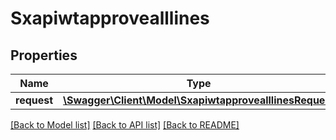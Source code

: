 # Sxapiwtapprovealllines

## Properties
Name | Type | Description | Notes
------------ | ------------- | ------------- | -------------
**request** | [**\Swagger\Client\Model\SxapiwtapprovealllinesRequest**](SxapiwtapprovealllinesRequest.md) |  | [optional] 

[[Back to Model list]](../README.md#documentation-for-models) [[Back to API list]](../README.md#documentation-for-api-endpoints) [[Back to README]](../README.md)


